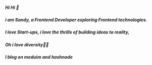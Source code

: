 

##### Hi Hi 👋
##### i am Sandy, a Frontend Developer exploring Frontend technologies.
##### I love Start-ups, i love the thrills of building ideas to reality, 
##### Oh i love diversity🤗💃
##### I blog on meduim and hashnode

